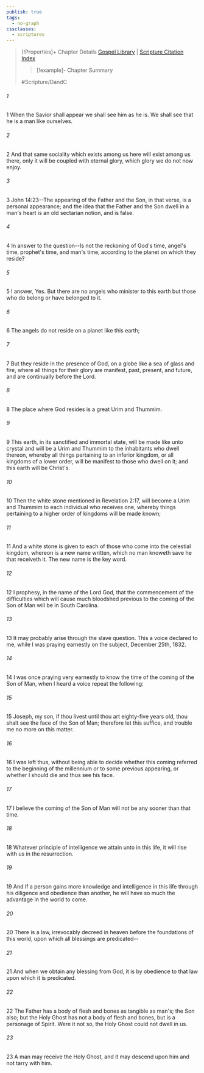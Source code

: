 ```yaml
---
publish: true
tags:
  - no-graph
cssclasses:
  - scriptures
---
```

>[!Properties]+ Chapter Details
>[Gospel Library](https://churchofjesuschrist.org/study/scriptures/dc-testament/dc/130?lang=eng)    |    [Scripture Citation Index](https://scriptures.byu.edu/#12e82::c12e82)
>>[!example]- Chapter Summary
>> 
> 
>
>#Scripture/DandC
###### 1
1 When the Savior shall appear we shall see him as he is. We shall see that he is a man like ourselves.
###### 2
2 And that same sociality which exists among us here will exist among us there, only it will be coupled with eternal glory, which glory we do not now enjoy.
###### 3
3 John 14:23--The appearing of the Father and the Son, in that verse, is a personal appearance; and the idea that the Father and the Son dwell in a man's heart is an old sectarian notion, and is false.
###### 4
4 In answer to the question--Is not the reckoning of God's time, angel's time, prophet's time, and man's time, according to the planet on which they reside?
###### 5
5 I answer, Yes. But there are no angels who minister to this earth but those who do belong or have belonged to it.
###### 6
6 The angels do not reside on a planet like this earth;
###### 7
7 But they reside in the presence of God, on a globe like a sea of glass and fire, where all things for their glory are manifest, past, present, and future, and are continually before the Lord.
###### 8
8 The place where God resides is a great Urim and Thummim.
###### 9
9 This earth, in its sanctified and immortal state, will be made like unto crystal and will be a Urim and Thummim to the inhabitants who dwell thereon, whereby all things pertaining to an inferior kingdom, or all kingdoms of a lower order, will be manifest to those who dwell on it; and this earth will be Christ's.
###### 10
10 Then the white stone mentioned in Revelation 2:17, will become a Urim and Thummim to each individual who receives one, whereby things pertaining to a higher order of kingdoms will be made known;
###### 11
11 And a white stone is given to each of those who come into the celestial kingdom, whereon is a new name written, which no man knoweth save he that receiveth it. The new name is the key word.
###### 12
12 I prophesy, in the name of the Lord God, that the commencement of the difficulties which will cause much bloodshed previous to the coming of the Son of Man will be in South Carolina.
###### 13
13 It may probably arise through the slave question. This a voice declared to me, while I was praying earnestly on the subject, December 25th, 1832.
###### 14
14 I was once praying very earnestly to know the time of the coming of the Son of Man, when I heard a voice repeat the following:
###### 15
15 Joseph, my son, if thou livest until thou art eighty-five years old, thou shalt see the face of the Son of Man; therefore let this suffice, and trouble me no more on this matter.
###### 16
16 I was left thus, without being able to decide whether this coming referred to the beginning of the millennium or to some previous appearing, or whether I should die and thus see his face.
###### 17
17 I believe the coming of the Son of Man will not be any sooner than that time.
###### 18
18 Whatever principle of intelligence we attain unto in this life, it will rise with us in the resurrection.
###### 19
19 And if a person gains more knowledge and intelligence in this life through his diligence and obedience than another, he will have so much the advantage in the world to come.
###### 20
20 There is a law, irrevocably decreed in heaven before the foundations of this world, upon which all blessings are predicated--
###### 21
21 And when we obtain any blessing from God, it is by obedience to that law upon which it is predicated.
###### 22
22 The Father has a body of flesh and bones as tangible as man's; the Son also; but the Holy Ghost has not a body of flesh and bones, but is a personage of Spirit. Were it not so, the Holy Ghost could not dwell in us.
###### 23
23 A man may receive the Holy Ghost, and it may descend upon him and not tarry with him.
